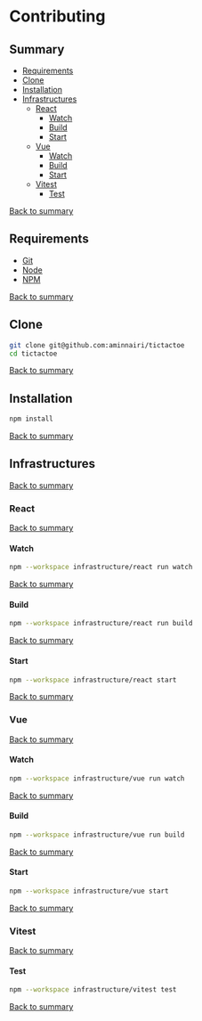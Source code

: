 # Contributing

## Summary

- [Requirements](#requirements)
- [Clone](#clone)
- [Installation](#installation)
- [Infrastructures](#infrastructures)
    - [React](#react)
        - [Watch](#watch)
        - [Build](#build)
        - [Start](#start)
    - [Vue](#vue)
        - [Watch](#watch-1)
        - [Build](#build-1)
        - [Start](#start-1)
    - [Vitest](#vitest)
        - [Test](#test)


[Back to summary](#summary)

## Requirements

- [Git](https://git-scm.com/)
- [Node](https://nodejs.org/en)
- [NPM](https://www.npmjs.com/)

[Back to summary](#summary)

## Clone

```bash
git clone git@github.com:aminnairi/tictactoe
cd tictactoe
```

[Back to summary](#summary)

## Installation

```bash
npm install
```

[Back to summary](#summary)

## Infrastructures

[Back to summary](#summary)

### React

[Back to summary](#summary)

#### Watch

```bash
npm --workspace infrastructure/react run watch
```
[Back to summary](#summary)

#### Build

```bash
npm --workspace infrastructure/react run build
```

[Back to summary](#summary)

#### Start

```bash
npm --workspace infrastructure/react start
```

[Back to summary](#summary)

### Vue

[Back to summary](#summary)

#### Watch

```bash
npm --workspace infrastructure/vue run watch
```

[Back to summary](#summary)

#### Build

```bash
npm --workspace infrastructure/vue run build
```

[Back to summary](#summary)

#### Start

```bash
npm --workspace infrastructure/vue start
```

[Back to summary](#summary)

### Vitest

[Back to summary](#summary)

#### Test

```bash
npm --workspace infrastructure/vitest test
```

[Back to summary](#summary)